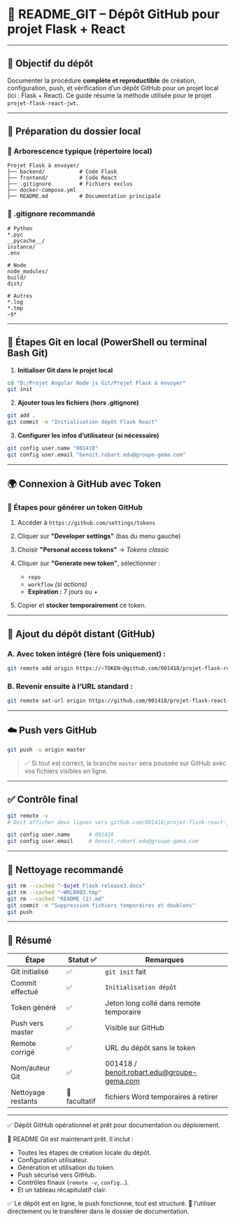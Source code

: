 # 📘 README\_GIT – Dépôt GitHub pour projet Flask + React

---

## 🚀 Objectif du dépôt

Documenter la procédure **complète et reproductible** de création, configuration, push, et vérification d’un dépôt GitHub pour un projet local (ici : Flask + React). Ce guide résume la méthode utilisée pour le projet `projet-flask-react-jwt`.

---

## 🧱 Préparation du dossier local

### 🔧 Arborescence typique (répertoire local)

```
Projet Flask à envoyer/
├── backend/           # Code Flask
├── frontend/          # Code React
├── .gitignore         # Fichiers exclus
├── docker-compose.yml
├── README.md          # Documentation principale
```

### 📌 .gitignore recommandé

```
# Python
*.pyc
__pycache__/
instance/
.env

# Node
node_modules/
build/
dist/

# Autres
*.log
*.tmp
~$*
```

---

## 🧭 Étapes Git **en local** (PowerShell ou terminal Bash Git)

1. **Initialiser Git dans le projet local**

```bash
cd "D:/Projet Angular Node js Git/Projet Flask à envoyer"
git init
```

2. **Ajouter tous les fichiers (hors .gitignore)**

```bash
git add .
git commit -m "Initialisation dépôt Flask React"
```

3. **Configurer les infos d’utilisateur (si nécessaire)**

```bash
git config user.name "001418"
git config user.email "benoit.robart.edu@groupe-gema.com"
```

---

## 🌍 Connexion à GitHub avec Token

### 🔐 Étapes pour générer un **token GitHub**

1. Accéder à `https://github.com/settings/tokens`
2. Cliquer sur **"Developer settings"** (bas du menu gauche)
3. Choisir **"Personal access tokens"** → *Tokens classic*
4. Cliquer sur **"Generate new token"**, sélectionner :

   * `repo`
   * `workflow` *(si actions)*
   * **Expiration :** 7 jours ou +
5. Copier et **stocker temporairement** ce token.

---

## 🔁 Ajout du dépôt distant (GitHub)

### A. Avec token intégré (1ère fois uniquement) :

```bash
git remote add origin https://<TOKEN>@github.com/001418/projet-flask-react-jwt.git
```

### B. Revenir ensuite à l’URL standard :

```bash
git remote set-url origin https://github.com/001418/projet-flask-react-jwt.git
```

---

## ☁️ Push vers GitHub

```bash
git push -u origin master
```

> ✅ Si tout est correct, la branche `master` sera poussée sur GitHub avec vos fichiers visibles en ligne.

---

## ✅ Contrôle final

```bash
git remote -v
# Doit afficher deux lignes vers github.com/001418/projet-flask-react-jwt.git

git config user.name      # 001418
git config user.email     # benoit.robart.edu@groupe-gema.com
```

---

## 🧼 Nettoyage recommandé

```bash
git rm --cached "~$ujet Flask release3.docx"
git rm --cached "~WRL0003.tmp"
git rm --cached "README (2).md"
git commit -m "Suppression fichiers temporaires et doublons"
git push
```

---

## 📄 Résumé

| Étape              | Statut ✅      | Remarques                                                                              |
| ------------------ | ------------- | -------------------------------------------------------------------------------------- |
| Git initialisé     | ✅             | `git init` fait                                                                        |
| Commit effectué    | ✅             | `Initialisation dépôt`                                                                 |
| Token généré       | ✅             | Jeton long collé dans remote temporaire                                                |
| Push vers master   | ✅             | Visible sur GitHub                                                                     |
| Remote corrigé     | ✅             | URL du dépôt sans le token                                                             |
| Nom/auteur Git     | ✅             | 001418 / [benoit.robart.edu@groupe-gema.com](mailto:benoit.robart.edu@groupe-gema.com) |
| Nettoyage restants | 🔶 facultatif | fichiers Word temporaires à retirer                                                    |

---

✅ Dépôt GitHub opérationnel et prêt pour documentation ou déploiement.


📘 README Git est maintenant prêt. Il inclut :

* Toutes les étapes de création locale du dépôt.
* Configuration utilisateur.
* Génération et utilisation du token.
* Push sécurisé vers GitHub.
* Contrôles finaux (`remote -v`, `config`...).
* Et un tableau récapitulatif clair.

✅ Le dépôt est en ligne, le push fonctionne, tout est structuré.
📂 l’utiliser directement ou le transférer dans le dossier de documentation.


